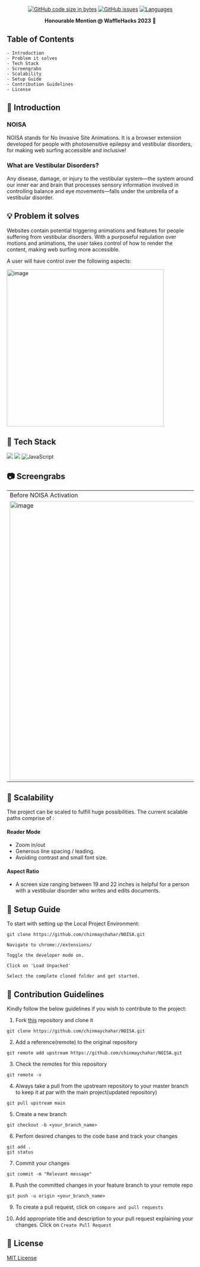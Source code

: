 <div align="center">
    
[![GitHub code size in bytes](https://img.shields.io/github/languages/code-size/chinmaychahar/NOISA?logo=github&style=for-the-badge)](https://github.com/chinmaychahar/) 
[![GitHub issues](https://img.shields.io/github/issues/chinmaychahar/NOISA?style=for-the-badge)](https://GitHub.com/chinmaychahar/NOISA/issues/)
[![Languages](https://img.shields.io/github/languages/count/chinmaychahar/NOISA?style=for-the-badge)](https://github.com/chinmaychahar/NOISA)

**Honourable Mention @ WaffleHacks 2023** 🧇 
</div>

## Table of Contents
    - Introduction 
    - Problem it solves
    - Tech Stack
    - Screengrabs
    - Scalability
    - Setup Guide
    - Contribution Guidelines
    - License
    
## 💙 Introduction
### NOISA
NOISA stands for No Invasive Site Animations. It is a browser extension developed for people with photosensitive epilepsy and vestibular disorders, for making web surfing accessible and inclusive! 

### What are Vestibular Disorders?
Any disease, damage, or injury to the vestibular system—the system around our inner ear and brain that processes sensory information involved in controlling balance and eye movements—falls under the umbrella of a vestibular disorder.

## 💡 Problem it solves
Websites contain potential triggering animations and features for people suffering from vestibular disorders. With a purposeful regulation over motions and animations, the user takes control of how to render the content, making web surfing more accessible.

A user will have control over the following aspects:

<img width="423" alt="image" src="https://github.com/chinmaychahar/NOISA/assets/56752925/1489eff3-5e95-4ff9-995e-5d1aa8764635">


## 📍 Tech Stack

<img src="https://img.shields.io/badge/html5%20-%23E34F26.svg?&style=for-the-badge&logo=html5&logoColor=white"/> <img src="https://img.shields.io/badge/css3%20-%231572B6.svg?&style=for-the-badge&logo=css3&logoColor=white"/> ![JavaScript](https://img.shields.io/badge/javascript-%23323330.svg?style=for-the-badge&logo=javascript&logoColor=%23F7DF1E) 

## 📷 Screengrabs

<table>
  <tr>
    <td>Before NOISA Activation</td>
    <td>After NOISA Activation</td>
   </tr>
  <tr>
    <td><img width="751" alt="image" src="https://github.com/chinmaychahar/NOISA/assets/56752925/10c80705-136a-4717-905d-4b7b5ab673ca">
</td>
    <td><img width="751" alt="image" src="https://github.com/chinmaychahar/NOISA/assets/56752925/66eed98d-0492-4365-91ea-3f0e1ae818df">
</td>
  </tr>
</table>


## 🌺 Scalability

The project can be scaled to fulfill huge possibilities. The current scalable paths comprise of :
#### Reader Mode
- Zoom in/out 
- Generous line spacing / leading.
- Avoiding contrast and small font size.

#### Aspect Ratio
- A screen size ranging between 19 and 22 inches is  helpful for a person with a vestibular disorder who writes and edits documents.

## 🔨 Setup Guide

To start with setting up the Local Project Environment:

```shell
git clone https://github.com/chinmaychahar/NOISA.git

Navigate to chrome://extensions/

Toggle the developer mode on.

Click on 'Load Unpacked'

Select the complete cloned folder and get started.

```

## 🤝 Contribution Guidelines 

Kindly follow the below guidelines if you wish to contribute to the project:

1. Fork [this](https://github.com/chinmaychahar/NOISA) repository and clone it

```
git clone https://github.com/chinmaychahar/NOISA.git
```

2. Add a reference(remote) to the original repository

```
git remote add upstream https://github.com/chinmaychahar/NOISA.git
```

3. Check the remotes for this repository

```
git remote -v
```

4. Always take a pull from the upstream repository to your master branch to keep it at par with the main project(updated repository)

```
git pull upstream main
```

5. Create a new branch

```
git checkout -b <your_branch_name>
```

6. Perfom desired changes to the code base and track your changes 

```
git add .
git status
```

7. Commit your changes

```
git commit -m "Relevant message"
```

8. Push the committed changes in your feature branch to your remote repo

```
git push -u origin <your_branch_name>
```

9. To create a pull request, click on `compare and pull requests`

10. Add appropriate title and description to your pull request explaining your changes. Click on `Create Pull Request`

## 📜 License

[MIT License](https://github.com/chinmaychahar/NOISA/blob/main/LICENSE.md)

<!-- END doctoc generated TOC please keep comment here to allow auto update -->
